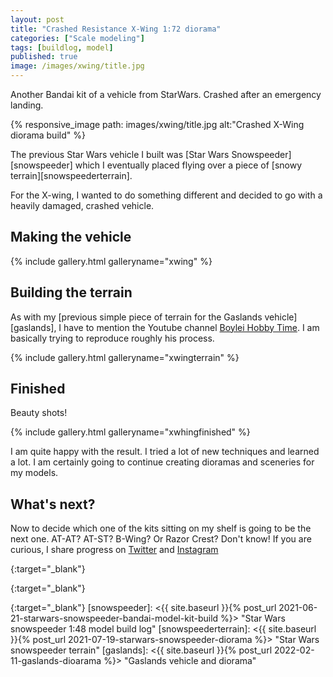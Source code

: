 ```yaml
---
layout: post
title: "Crashed Resistance X-Wing 1:72 diorama"
categories: ["Scale modeling"]
tags: [buildlog, model]
published: true
image: /images/xwing/title.jpg
---
```


Another Bandai kit of a vehicle from StarWars. Crashed after an emergency landing.
 
{% responsive_image path: images/xwing/title.jpg alt:"Crashed X-Wing diorama build" %}

<!--more--> 

The previous Star Wars vehicle I built was [Star Wars Snowspeeder][snowspeeder] which I eventually placed flying over a piece of [snowy terrain][snowspeederterrain].


For the X-wing, I wanted to do something different and decided to go with a heavily damaged, crashed vehicle.

## Making the vehicle

{% include gallery.html galleryname="xwing" %}

## Building the terrain

As with my [previous simple piece of terrain for the Gaslands vehicle][gaslands], I have to mention the Youtube channel [Boylei Hobby Time][boyleihobbytime]. I am basically trying to reproduce roughly his process.

{% include gallery.html galleryname="xwingterrain" %}

## Finished

Beauty shots!

{% include gallery.html galleryname="xwhingfinished" %}

I am quite happy with the result. I tried a lot of new techniques and learned a lot. I am certainly going to continue creating dioramas and sceneries for my models. 

## What's next?

Now to decide which one of the kits sitting on my shelf is going to be the next one. AT-AT? AT-ST? B-Wing? Or Razor Crest? Don't know! If you are curious, I share progress on [Twitter][joseftwitter] and [Instagram][josefinstagram]

[boyleihobbytime]: <https://www.youtube.com/c/BoyleiHobbyTime> "Boylei Hobby Time youtube channel"
{:target="_blank"}

[josefinstagram]: <https://www.instagram.com/josadamcik/> "Instagram josadamcik"
{:target="_blank"}

[joseftwitter]: <https://twitter.com/josefadamcik/> "Twitter josefdamcik"
{:target="_blank"}
[snowspeeder]: <{{ site.baseurl }}{% post_url 2021-06-21-starwars-snowspeeder-bandai-model-kit-build %}> "Star Wars snowspeeder 1:48 model build log"
[snowspeederterrain]: <{{ site.baseurl }}{% post_url 2021-07-19-starwars-snowspeeder-diorama %}> "Star Wars snowspeeder terrain"
[gaslands]: <{{ site.baseurl }}{% post_url 2022-02-11-gaslands-dioarama %}> "Gaslands vehicle and diorama"